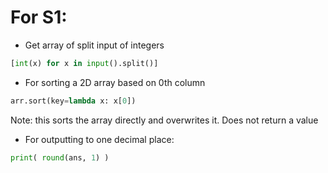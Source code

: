 # For S1:

- Get array of split input of integers

```python
[int(x) for x in input().split()]
```

- For sorting a 2D array based on 0th column

```py
arr.sort(key=lambda x: x[0])
```

Note: this sorts the array directly and overwrites it. Does not return a value

- For outputting to one decimal place:

```py 
print( round(ans, 1) )
```